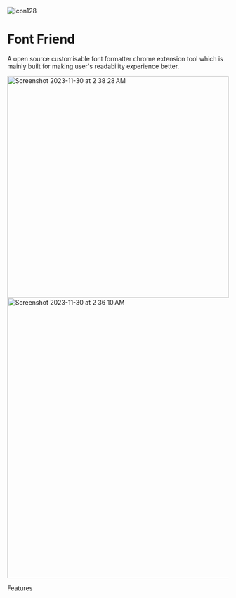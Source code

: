 
![icon128](https://github.com/RaunakScarlet/Font-Friend/assets/86217548/a7f897d3-dcfb-4081-8b54-4b94db035b5e)

# Font Friend

A  open source customisable font formatter chrome extension tool which is mainly built for making user's readability experience better.


<img width="504" alt="Screenshot 2023-11-30 at 2 38 28 AM" src="https://github.com/RaunakScarlet/Font-Friend/assets/86217548/ca4948c3-22c7-4c73-85ce-b676ad42d70d">



<img width="638" alt="Screenshot 2023-11-30 at 2 36 10 AM" src="https://github.com/RaunakScarlet/Font-Friend/assets/86217548/10672f2e-de64-4c8a-8478-c7e5c79c9b2c">

Features
